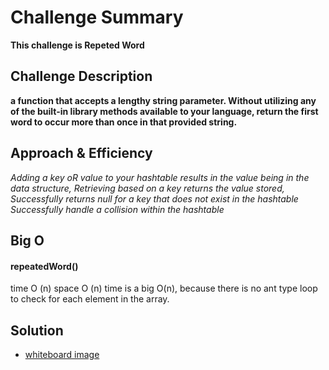 # Challenge Summary

**This challenge is Repeted Word**

## Challenge Description

**a function that accepts a lengthy string parameter. Without utilizing any of the built-in library methods available to your language, return the first word to occur more than once in that provided string.**

## Approach & Efficiency
_Adding a key oR value to your hashtable results in the value being in the data structure, Retrieving based on a key returns the value stored, Successfully returns null for a key that does not exist in the hashtable Successfully handle a collision within the hashtable_

## Big O
   #### repeatedWord()
   time O (n)
   space O (n)
time is a big O(n), because there is no ant type loop to check for each element in the array.



## Solution
- [whiteboard image](assets/repeated-words.jpg)